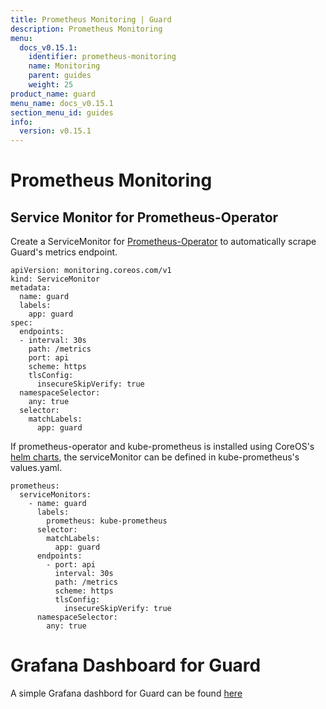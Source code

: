 ```yaml
---
title: Prometheus Monitoring | Guard
description: Prometheus Monitoring
menu:
  docs_v0.15.1:
    identifier: prometheus-monitoring
    name: Monitoring
    parent: guides
    weight: 25
product_name: guard
menu_name: docs_v0.15.1
section_menu_id: guides
info:
  version: v0.15.1
---
```


# Prometheus Monitoring

## Service Monitor for Prometheus-Operator

Create a ServiceMonitor for [Prometheus-Operator](https://github.com/coreos/prometheus-operator) to automatically scrape Guard's metrics endpoint.

```
apiVersion: monitoring.coreos.com/v1
kind: ServiceMonitor
metadata:
  name: guard
  labels:
    app: guard
spec:
  endpoints:
  - interval: 30s
    path: /metrics
    port: api
    scheme: https
    tlsConfig:
      insecureSkipVerify: true
  namespaceSelector:
    any: true
  selector:
    matchLabels:
      app: guard
```

If prometheus-operator and kube-prometheus is installed using CoreOS's [helm charts](https://github.com/coreos/prometheus-operator/tree/master/helm), the serviceMonitor can be defined in kube-prometheus's values.yaml.

```
prometheus:
  serviceMonitors:
    - name: guard
      labels:
        prometheus: kube-prometheus
      selector:
        matchLabels:
          app: guard
      endpoints:
        - port: api
          interval: 30s
          path: /metrics
          scheme: https
          tlsConfig:
            insecureSkipVerify: true
      namespaceSelector:
        any: true
```

# Grafana Dashboard for Guard

A simple Grafana dashbord for Guard can be found [here](https://go.kubeguard.dev/guard/raw/master/contrib/Guard-grafana-dashboard.json)

